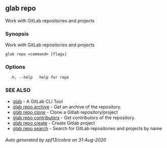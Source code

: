 ## glab repo

Work with GitLab repositories and projects

### Synopsis

Work with GitLab repositories and projects

```
glab repo <command> [flags]
```

### Options

```
  -h, --help   help for repo
```

### SEE ALSO

* [glab](glab.md)	 - A GitLab CLI Tool
* [glab repo archive](glab_repo_archive.md)	 - Get an archive of the repository.
* [glab repo clone](glab_repo_clone.md)	 - Clone a Gitlab repository/project
* [glab repo contributors](glab_repo_contributors.md)	 - Get contributors of the repository.
* [glab repo create](glab_repo_create.md)	 - Create Gitlab project
* [glab repo search](glab_repo_search.md)	 - Search for GitLab repositories and projects by name

###### Auto generated by spf13/cobra on 31-Aug-2020
